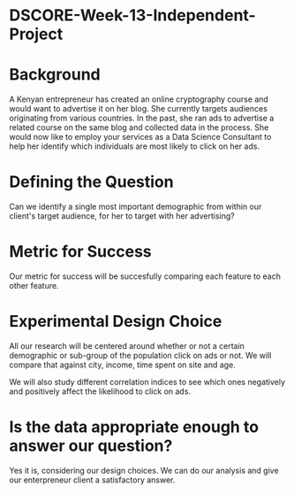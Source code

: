 # DSCORE-Week-13-Independent-Project



# Background
A Kenyan entrepreneur has created an online cryptography course and would want to advertise it on her blog. She currently targets audiences originating from various countries. In the past, she ran ads to advertise a related course on the same blog and collected data in the process. She would now like to employ your services as a Data Science Consultant to help her identify which individuals are most likely to click on her ads.

# Defining the Question
Can we identify a single most important demographic from within our client's target audience, for her to target with her advertising?

# Metric for Success
Our metric for success will be succesfully comparing each feature to each other feature.

# Experimental Design Choice
All our research will be centered around whether or not a certain demographic or sub-group of the population click on ads or not. We will compare that against city, income, time spent on site and age.

We will also study different correlation indices to see which ones negatively and positively affect the likelihood to click on ads.

# Is the data appropriate enough to answer our question?
Yes it is, considering our design choices. We can do our analysis and give our enterpreneur client a satisfactory answer.

